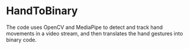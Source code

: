 # HandToBinary
The code uses OpenCV and MediaPipe to detect and track hand movements in a video stream, and then translates the hand gestures into binary code.
